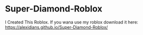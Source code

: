 # Super-Diamond-Roblox
I Created This Roblox. If you wana use my roblox download it here: https://alexidians.github.io/Super-Diamond-Roblox/
